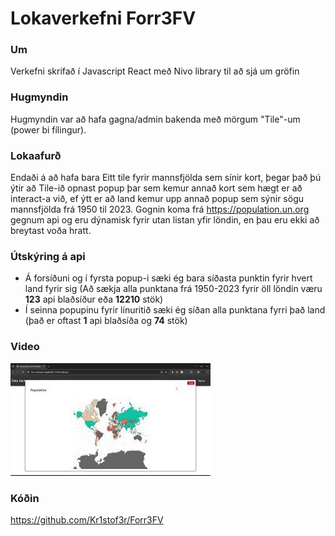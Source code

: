 # Lokaverkefni Forr3FV

### Um
Verkefni skrifað í Javascript React með Nivo library til að sjá um gröfin

### Hugmyndin
Hugmyndin var að hafa gagna/admin bakenda með mörgum "Tile"-um (power bi fílingur). 

### Lokaafurð
Endaði á að hafa bara Eitt tile fyrir mannsfjölda sem sínir kort, þegar það þú ýtir að Tile-ið opnast popup þar sem kemur annað kort sem hægt er að interact-a við, ef ýtt er að land kemur upp annað popup sem sýnir sögu mannsfjölda frá 1950 til 2023. Gognin koma frá https://population.un.org gegnum api og eru dýnamisk fyrir utan listan yfir löndin, en þau eru ekki að breytast voða hratt.

### Útskýring á api
* Á forsíðuni og í fyrsta popup-i sæki ég bara síðasta punktin fyrir hvert land fyrir sig (Að sækja alla punktana frá 1950-2023 fyrir öll löndin væru **123** api blaðsíður eða **12210** stök)
* Í seinna popupinu fyrir línuritið sæki ég síðan alla punktana fyrri það land (það er oftast **1** api blaðsíða og **74** stök)

### Video

[![Lokaverkefni Viðm](https://github.com/Kr1stof3r/Forr3FV/blob/main/public/thumbnail.jpg?raw=true)](https://youtu.be/7-u4kUbt6q8 "Lokaverkefni Viðm")

### Kóðin

https://github.com/Kr1stof3r/Forr3FV
